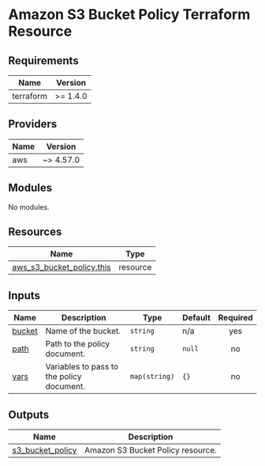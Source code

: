 # Amazon S3 Bucket Policy Terraform Resource

## Requirements

| Name      | Version  |
| --------- | -------- |
| terraform | >= 1.4.0 |

## Providers

| Name | Version   |
| ---- | --------- |
| aws  | ~> 4.57.0 |

## Modules

No modules.

## Resources

| Name                                                                                                                      | Type     |
| ------------------------------------------------------------------------------------------------------------------------- | -------- |
| [aws_s3_bucket_policy.this](https://registry.terraform.io/providers/hashicorp/aws/latest/docs/resources/s3_bucket_policy) | resource |

## Inputs

| Name                                                | Description                               | Type          | Default | Required |
| --------------------------------------------------- | ----------------------------------------- | ------------- | ------- | :------: |
| <a name="input_bucket"></a> [bucket](#input_bucket) | Name of the bucket.                       | `string`      | n/a     |   yes    |
| <a name="input_path"></a> [path](#input_path)       | Path to the policy document.              | `string`      | `null`  |    no    |
| <a name="input_vars"></a> [vars](#input_vars)       | Variables to pass to the policy document. | `map(string)` | `{}`    |    no    |

## Outputs

| Name                                                                                | Description                       |
| ----------------------------------------------------------------------------------- | --------------------------------- |
| <a name="output_s3_bucket_policy"></a> [s3_bucket_policy](#output_s3_bucket_policy) | Amazon S3 Bucket Policy resource. |
